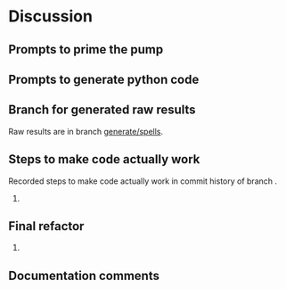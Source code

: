 # Discussion

## Prompts to prime the pump

## Prompts to generate python code

## Branch for generated raw results

Raw results are in branch [generate/spells](https://github.com/newexo/d20-ai/tree/generate/spells).

## Steps to make code actually work

Recorded steps to make code actually work in commit history of branch []().

1. 

## Final refactor

1.

## Documentation comments

